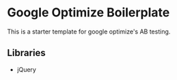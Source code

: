 # Google Optimize Boilerplate
This is a starter template for google optimize's AB testing.

## Libraries
<ul>
    <li>jQuery</li>
</ul>
